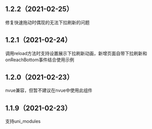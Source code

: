 ## 1.2.2（2021-02-25）
修复快速拖动时偶现的无法下拉刷新的问题
## 1.2.1（2021-02-24）
调用reload方法时支持设置展示下拉刷新动画，新增页面自带下拉刷新和onReachBottom事件结合使用示例
## 1.2.0（2021-02-23）
nvue兼容，但暂不建议在nvue中使用此组件
## 1.1.9（2021-02-23）
支持uni_modules
